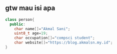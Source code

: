 ## gtw mau isi apa
```cpp
class person{
  public:
    char name[]="Akmal Sani";
    uint8_t age=19;
    char occupation[]="compsci student";
    char website[]="https://blog.akmalsn.my.id";
}
``` 
